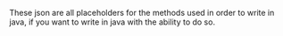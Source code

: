 These json are all placeholders for the methods used in order to write in java,
if you want to write in java with the ability to do so.
